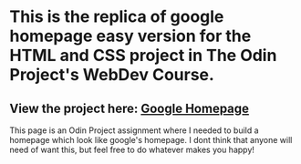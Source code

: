 # This is the replica of google homepage easy version for the HTML and CSS project in The Odin Project's WebDev Course.

## View the project here: [Google Homepage](https://rajjadhav38.github.io/google-homepage/)

This page is an Odin Project assignment where I needed to build a homepage which look like google's homepage. I dont think that anyone will need of want this, but feel free to do whatever makes you happy!
